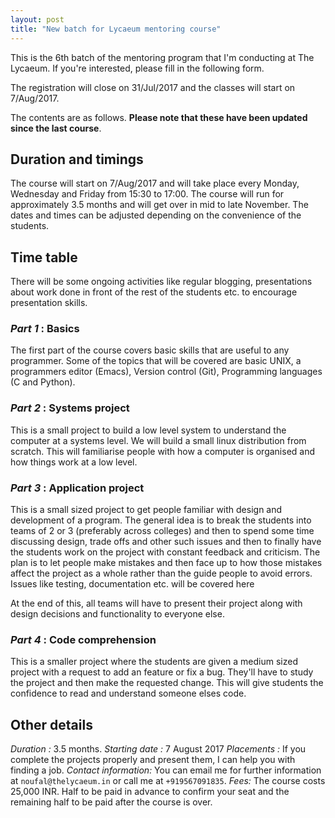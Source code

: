 ```yaml
---
layout: post
title: "New batch for Lycaeum mentoring course"
---
```


This is the 6th batch of the mentoring program that I'm conducting at The Lycaeum. If you're interested, please fill in the following form.

The registration will close on 31/Jul/2017 and the classes will start on 7/Aug/2017.

The contents are as follows. **Please note that these have been updated since the last course**.

## Duration and timings

The course will start on 7/Aug/2017 and will take place every Monday, Wednesday and Friday from 15:30 to 17:00.
The course will run for approximately 3.5 months and will get over in mid to late November. The dates and times can be adjusted depending on the convenience of the students.

## Time table

There will be some ongoing activities like regular blogging, presentations about work done in front of the rest of the students etc. to encourage presentation skills.

### *Part 1* : Basics
The first part of the course covers basic skills that are useful to any programmer. Some of the topics that will be covered are basic UNIX, a programmers editor (Emacs), Version control (Git), Programming languages (C and Python).

### *Part 2* : Systems project
This is a small project to build a low level system to understand the computer at a systems level. We will build a small linux distribution from scratch. This will familiarise people with how a computer is organised and how things work at a low level.

### *Part 3* : Application project
This is a small sized project to get people familiar with design and development of a program. The general idea is to break the students into teams of 2 or 3 (preferably across colleges) and then to spend some time discussing design, trade offs and other such issues and then to finally have the students work on the project with constant feedback and criticism. The plan is to let people make mistakes and then face up to how those mistakes affect the project as a whole rather than the guide people to avoid errors. Issues like testing, documentation etc. will be covered here

At the end of this, all teams will have to present their project along with design decisions and functionality to everyone else.

### *Part 4* : Code comprehension
This is a smaller project where the students are given a medium sized project with a request to add an feature or fix a bug. They'll have to study the project and then make the requested change. This will give students the confidence to read and understand someone elses code.


## Other details
*Duration :* 3.5 months.
*Starting date :* 7 August 2017
*Placements :* If you complete the projects properly and present them, I can help you with finding a job. 
*Contact information:* You can email me for further information at `noufal@thelycaeum.in` or call me at `+919567091835`. 
*Fees:* The course costs 25,000 INR. Half to be paid in advance to confirm your seat and the remaining half to be paid after the course is over. 
